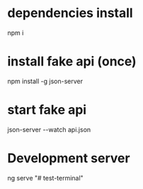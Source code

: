# dependencies install
npm i

# install fake api (once)
npm install -g json-server

# start fake api
json-server --watch api.json

# Development server
ng serve
"# test-terminal" 
